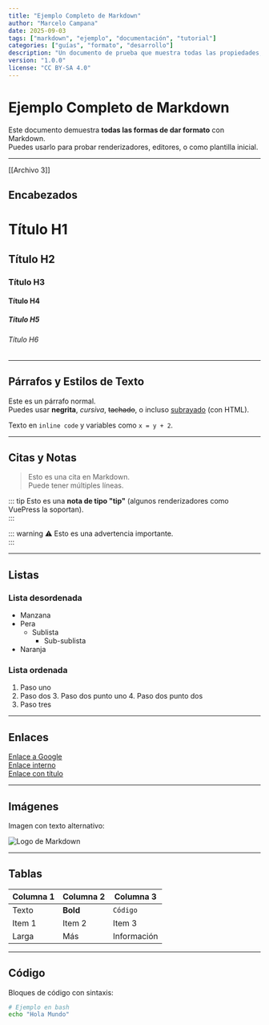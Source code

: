 ```yaml
---
title: "Ejemplo Completo de Markdown"
author: "Marcelo Campana"
date: 2025-09-03
tags: ["markdown", "ejemplo", "documentación", "tutorial"]
categories: ["guías", "formato", "desarrollo"]
description: "Un documento de prueba que muestra todas las propiedades, estilos y sintaxis disponibles en Markdown."
version: "1.0.0"
license: "CC BY-SA 4.0"
---
```


# Ejemplo Completo de Markdown

Este documento demuestra **todas las formas de dar formato** con Markdown.  
Puedes usarlo para probar renderizadores, editores, o como plantilla inicial.  

---
[[Archivo 3]]
## Encabezados

# Título H1
## Título H2
### Título H3
#### Título H4
##### Título H5
###### Título H6

---

## Párrafos y Estilos de Texto

Este es un párrafo normal.  
Puedes usar **negrita**, *cursiva*, ~~tachado~~, o incluso <u>subrayado</u> (con HTML).  

Texto en `inline code` y variables como `x = y + 2`.  

---

## Citas y Notas

> Esto es una cita en Markdown.  
> Puede tener múltiples líneas.  

::: tip
Esto es una **nota de tipo "tip"** (algunos renderizadores como VuePress la soportan).  
:::

::: warning
⚠️ Esto es una advertencia importante.  
:::

---

## Listas

### Lista desordenada
- Manzana
- Pera
  - Sublista
    - Sub-sublista
- Naranja

### Lista ordenada
1. Paso uno
2. Paso dos
   3. Paso dos punto uno
   4. Paso dos punto dos
5. Paso tres

---

## Enlaces

[Enlace a Google](https://www.google.com)  
[Enlace interno](#tablas)  
[Enlace con título](https://www.wikipedia.org "Ir a Wikipedia")  

---

## Imágenes

Imagen con texto alternativo:

![Logo de Markdown](https://upload.wikimedia.org/wikipedia/commons/4/48/Markdown-mark.svg "Markdown")

---

## Tablas

| Columna 1 | Columna 2 | Columna 3 |
|-----------|-----------|-----------|
| Texto     | **Bold**  | `Código`  |
| Item 1    | Item 2    | Item 3    |
| Larga     | Más       | Información |

---

## Código

Bloques de código con sintaxis:

```bash
# Ejemplo en bash
echo "Hola Mundo"